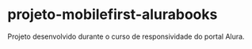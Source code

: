 # projeto-mobilefirst-alurabooks

Projeto desenvolvido durante o curso de responsividade do portal Alura.
